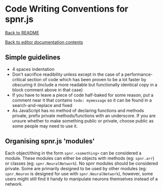 # Code Writing Conventions for spnr.js

[Back to README](../README.md)

[Back to editor documentation contents](README.md)

## Simple guidelines
- 4 spaces indentation
- Don't sacrifice readibility unless except in the case of a performance-critical section of code which has been proven to be a lot faster by obscuring it (include a more readable but functionally identical copy in a block comment above in that case)
- If you have to leave a piece of code half-baked for some reason, put a comment near it that contains ```todo: mymessage``` so it can be found in a search-and-replace and fixed
- As JavaScript has no method of declaring functions and methods private, prefix private methods/functions with an underscore. If you are unsure whether to make something public or private, choose public as some people may need to use it.

## Organising spnr.js 'modules'
Each object/thing in the form ```spnr.<something>``` can be considered a module. These modules can either be objects with methods (eg: ```spnr.arr```) or classes (eg: ```spnr.NeuralNetwork```). No spnr modules should be considered private. Some are primarily designed to be used by other modules (eg: ```spnr.Neuron``` is designed for use with ```spnr.NeuralNetwork```), however, some users might still find it handy to manipulate neurons themselves instead of a network.
